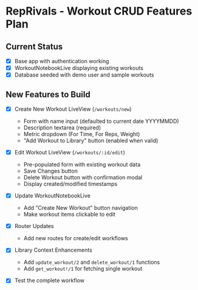 # RepRivals - Workout CRUD Features Plan

## Current Status
- [x] Base app with authentication working
- [x] WorkoutNotebookLive displaying existing workouts
- [x] Database seeded with demo user and sample workouts

## New Features to Build
- [x] Create New Workout LiveView (`/workouts/new`)
  - Form with name input (defaulted to current date YYYYMMDD)
  - Description textarea (required)
  - Metric dropdown (For Time, For Reps, Weight)
  - "Add Workout to Library" button (enabled when valid)
- [x] Edit Workout LiveView (`/workouts/:id/edit`)
  - Pre-populated form with existing workout data
  - Save Changes button
  - Delete Workout button with confirmation modal
  - Display created/modified timestamps
- [x] Update WorkoutNotebookLive
  - Add "Create New Workout" button navigation
  - Make workout items clickable to edit
- [x] Router Updates
  - Add new routes for create/edit workflows
- [x] Library Context Enhancements
  - Add `update_workout/2` and `delete_workout/1` functions
  - Add `get_workout!/1` for fetching single workout
- [x] Test the complete workflow

